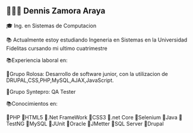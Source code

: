 👨🏽‍💻 Dennis Zamora Araya
---------------------------------------------------------------------------------------------------------------------------------------

🎓 Ing. en Sistemas de Computacion

📚 Actualmente estoy estudiando Ingeneria en Sistemas en la Universidad Fidelitas cursando mi ultimo cuatrimestre

📚Experiencia laboral en:

📌Grupo Rolosa: Desarrollo de software junior, con la utilizacion de DRUPAL,CSS,PHP,MySQL,AJAX,JavaScript.

📌Grupo Syntepro: QA Tester

📚Conocimientos en:

📌PHP              📌HTML5
📌.Net FrameWork   📌CSS3
📌.net Core        📌Selenium
📌Java             📌TestNG
📌MySQL            📌JUnit
📌Oracle           📌JMetter
📌SQL Server       📌Drupal








